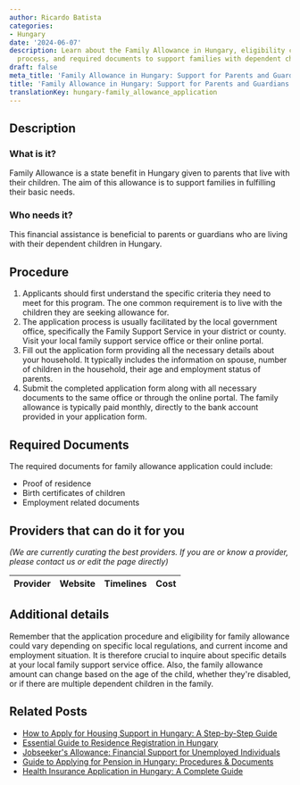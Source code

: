 ```yaml
---
author: Ricardo Batista
categories:
- Hungary
date: '2024-06-07'
description: Learn about the Family Allowance in Hungary, eligibility criteria, application
  process, and required documents to support families with dependent children.
draft: false
meta_title: 'Family Allowance in Hungary: Support for Parents and Guardians'
title: 'Family Allowance in Hungary: Support for Parents and Guardians'
translationKey: hungary-family_allowance_application
---
```


## Description
### What is it?
Family Allowance is a state benefit in Hungary given to parents that live with their children. The aim of this allowance is to support families in fulfilling their basic needs. 

### Who needs it?
This financial assistance is beneficial to parents or guardians who are living with their dependent children in Hungary.

## Procedure
1. Applicants should first understand the specific criteria they need to meet for this program. The one common requirement is to live with the children they are seeking allowance for.
2. The application process is usually facilitated by the local government office, specifically the Family Support Service in your district or county. Visit your local family support service office or their online portal.
3. Fill out the application form providing all the necessary details about your household. It typically includes the information on spouse, number of children in the household, their age and employment status of parents.
4. Submit the completed application form along with all necessary documents to the same office or through the online portal. The family allowance is typically paid monthly, directly to the bank account provided in your application form.

## Required Documents
The required documents for family allowance application could include:
- Proof of residence
- Birth certificates of children
- Employment related documents

## Providers that can do it for you

_(We are currently curating the best providers. If you are or know a provider, please contact us or edit the page directly)_

| Provider        |     Website     |     Timelines    |       Cost      |
| :-------------: | :-------------: |  :-------------: | :-------------: |

## Additional details
Remember that the application procedure and eligibility for family allowance could vary depending on specific local regulations, and current income and employment situation. It is therefore crucial to inquire about specific details at your local family support service office. Also, the family allowance amount can change based on the age of the child, whether they're disabled, or if there are multiple dependent children in the family.
## Related Posts

- [How to Apply for Housing Support in Hungary: A Step-by-Step Guide](https://tramitit.com/guides/hungary/housing_support_application/)
- [Essential Guide to Residence Registration in Hungary](https://tramitit.com/guides/hungary/residence_registration/)
- [Jobseeker's Allowance: Financial Support for Unemployed Individuals](https://tramitit.com/guides/hungary/jobseekers_allowance_application/)
- [Guide to Applying for Pension in Hungary: Procedures & Documents](https://tramitit.com/guides/hungary/pension_application/)
- [Health Insurance Application in Hungary: A Complete Guide](https://tramitit.com/guides/hungary/healthcare_insurance_application/)